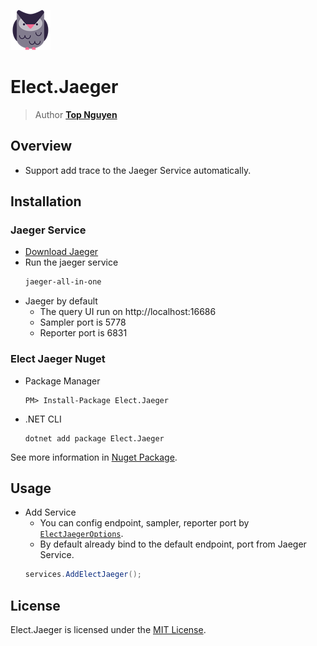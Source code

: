 ﻿![Logo](../../../Logo.png)
# Elect.Jaeger
> Author [**Top Nguyen**](http://topnguyen.net)

## Overview
- Support add trace to the Jaeger Service automatically.

## Installation

### Jaeger Service
- [Download Jaeger](https://www.jaegertracing.io/download/)
- Run the jaeger service
    ```cmd
    jaeger-all-in-one
    ```
- Jaeger by default
    + The query UI run on http://localhost:16686
    + Sampler port is 5778
    + Reporter port is 6831

### Elect Jaeger Nuget
- Package Manager
    ```
    PM> Install-Package Elect.Jaeger
    ```

- .NET CLI
    ```
    dotnet add package Elect.Jaeger
    ```

See more information in [Nuget Package](https://www.nuget.org/packages/Elect.Jaeger/).

## Usage

- Add Service
    + You can config endpoint, sampler, reporter port by [`ElectJaegerOptions`](Models/ElectJaegerOptions.cs).
    + By default already bind to the default endpoint, port from Jaeger Service.
    ```c#
    services.AddElectJaeger();
    ```
    
## License
Elect.Jaeger is licensed under the [MIT License](../../../LICENSE).